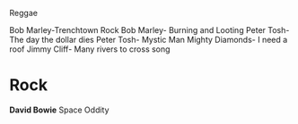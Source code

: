 Reggae

Bob Marley-Trenchtown Rock
Bob Marley- Burning and Looting
Peter Tosh- The day the dollar dies
Peter Tosh- Mystic Man
Mighty Diamonds- I need a roof
Jimmy Cliff- Many rivers to cross
song

# Rock
**David Bowie** Space Oddity
